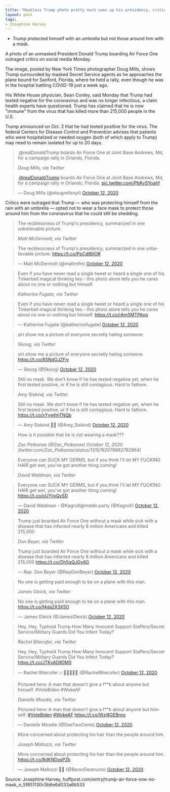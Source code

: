 ```yaml
---
title: "Maskless Trump photo pretty much sums up his presidency, critics say"
layout: post
tags:
- Josephine Harvey
---
```


- Trump protected himself with an umbrella but not those around him with a mask.

A photo of an unmasked President Donald Trump boarding Air Force One outraged critics on social media Monday.

The image, posted by New York Times photographer Doug Mills, shows Trump surrounded by masked Secret Service agents as he approaches the plane bound for Sanford, Florida, where he held a rally, even though he was in the hospital battling COVID-19 just a week ago.

His White House physician, Sean Conley, said Monday that Trump had tested negative for the coronavirus and was no longer infectious, a claim health experts have questioned. Trump has claimed that he is now "immune" from the virus that has killed more than 215,000 people in the U.S.

Trump announced on Oct. 2 that he had tested positive for the virus. The federal Centers for Disease Control and Prevention advises that patients who were hospitalized or needed oxygen (both of which apply to Trump) may need to remain isolated for up to 20 days.

> .@realDonaldTrump boards Air Force One at Joint Base Andrews, Md, for a campaign rally in Orlando, Florida.
>
> <cite>Doug Mills, via Twitter</cite>

<blockquote class="twitter-tweet"><p lang="en" dir="ltr">.<a href="https://twitter.com/realDonaldTrump?ref_src=twsrc%5Etfw">@realDonaldTrump</a> boards Air Force One at Joint Base Andrews, Md, for a campaign rally in Orlando, Florida. <a href="https://t.co/PbKvSYoahf">pic.twitter.com/PbKvSYoahf</a></p>&mdash; Doug Mills (@dougmillsnyt) <a href="https://twitter.com/dougmillsnyt/status/1315754211834028034?ref_src=twsrc%5Etfw">October 12, 2020</a></blockquote>

Critics were outraged that Trump ― who was protecting himself from the rain with an umbrella ― opted not to wear a face mask to protect those around him from the coronavirus that he could still be shedding.

> The recklessness of Trump's presidency, summarized in one unbelievable picture.
>
> <cite>Matt McDermott, via Twitter</cite>

<blockquote class="twitter-tweet"><p lang="en" dir="ltr">The recklessness of Trump's presidency, summarized in one unbelievable picture. <a href="https://t.co/PpCdlBilOR">https://t.co/PpCdlBilOR</a></p>&mdash; Matt McDermott (@mattmfm) <a href="https://twitter.com/mattmfm/status/1315759246852722690?ref_src=twsrc%5Etfw">October 12, 2020</a></blockquote>

> Even if you have never read a single tweet or heard a single one of his Tinkerbell magical thinking lies - this photo alone tells you he cares about no one or nothing but himself.
>
> <cite>Katherine Fugate, via Twitter</cite>

<blockquote class="twitter-tweet"><p lang="en" dir="ltr">Even if you have never read a single tweet or heard a single one of his Tinkerbell magical thinking lies - this photo alone tells you he cares about no one or nothing but himself. <a href="https://t.co/rAm5MTPAnp">https://t.co/rAm5MTPAnp</a></p>&mdash; Katherine Fugate (@katherinefugate) <a href="https://twitter.com/katherinefugate/status/1315760314755903488?ref_src=twsrc%5Etfw">October 12, 2020</a></blockquote>

> siri show me a picture of everyone secretly hating someone
>
> <cite>Skoog, via Twitter</cite>

<blockquote class="twitter-tweet"><p lang="en" dir="ltr">siri show me a picture of everyone secretly hating someone <a href="https://t.co/8SNdOJZFiy">https://t.co/8SNdOJZFiy</a></p>&mdash; Skoog (@Skoog) <a href="https://twitter.com/Skoog/status/1315756485096419328?ref_src=twsrc%5Etfw">October 12, 2020</a></blockquote>

> Still no mask. We don't know if he has tested negative yet, when he first tested positive, or if he is still contagious. Hard to fathom.
>
> <cite>Amy Siskind, via Twitter</cite>

<blockquote class="twitter-tweet"><p lang="en" dir="ltr">Still no mask. We don't know if he has tested negative yet, when he first tested positive, or if he is still contagious. Hard to fathom. <a href="https://t.co/xYywfmTNQb">https://t.co/xYywfmTNQb</a></p>&mdash; Amy Siskind 🏳️‍🌈 (@Amy_Siskind) <a href="https://twitter.com/Amy_Siskind/status/1315757887239716864?ref_src=twsrc%5Etfw">October 12, 2020</a></blockquote>

> How is it possible that he is not wearing a mask???
>
> <cite>Zac Petkanas (@Zac\_Petkanas) October 12, 2020 (twitter.com/Zac\_Petkanas/status/1315762079882792964)</cite>

> Everyone can SUCK MY GERMS, but if you think I'll let MY FUCKING HAIR get wet, you've got another thing coming!
>
> <cite>David Waldman, via Twitter</cite>

<blockquote class="twitter-tweet"><p lang="en" dir="ltr">Everyone can SUCK MY GERMS, but if you think I'll let MY FUCKING HAIR get wet, you've got another thing coming! <a href="https://t.co/oUYjixQvSD">https://t.co/oUYjixQvSD</a></p>&mdash; David Waldman - @KagroX@mstdn.party (@KagroX) <a href="https://twitter.com/KagroX/status/1315760690322444291?ref_src=twsrc%5Etfw">October 12, 2020</a></blockquote>

> Trump just boarded Air Force One without a mask while sick with a disease that has infected nearly 8 million Americans and killed 215,000
>
> <cite>Don Beyer, via Twitter</cite>

<blockquote class="twitter-tweet"><p lang="en" dir="ltr">Trump just boarded Air Force One without a mask while sick with a disease that has infected nearly 8 million Americans and killed 215,000 <a href="https://t.co/Dh5gQJGy6G">https://t.co/Dh5gQJGy6G</a></p>&mdash; Rep. Don Beyer (@RepDonBeyer) <a href="https://twitter.com/RepDonBeyer/status/1315755905988915202?ref_src=twsrc%5Etfw">October 12, 2020</a></blockquote>

> No one is getting paid enough to be on a plane with this man.
>
> <cite>James Gleick, via Twitter</cite>

<blockquote class="twitter-tweet"><p lang="en" dir="ltr">No one is getting paid enough to be on a plane with this man. <a href="https://t.co/f4da2X3X5O">https://t.co/f4da2X3X5O</a></p>&mdash; James Gleick (@JamesGleick) <a href="https://twitter.com/JamesGleick/status/1315778153504219137?ref_src=twsrc%5Etfw">October 12, 2020</a></blockquote>

> Hey, Hey, Typhoid Trump How Many Innocent Support Staffers/Secret Service/Military Guards Did You Infect Today?
>
> <cite>Rachel Bitecofer, via Twitter</cite>

<blockquote class="twitter-tweet"><p lang="en" dir="ltr">Hey, Hey, Typhoid Trump How Many Innocent Support Staffers/Secret Service/Military Guards Did You Infect Today? <a href="https://t.co/JTKxAD80M0">https://t.co/JTKxAD80M0</a></p>&mdash; Rachel Bitecofer 📈🔭🇺🇲🇺🇦 (@RachelBitecofer) <a href="https://twitter.com/RachelBitecofer/status/1315761806044999682?ref_src=twsrc%5Etfw">October 12, 2020</a></blockquote>

> Pictured here: A man that doesn't give a f**k about anyone but himself. #VoteBiden #WokeAF
>
> <cite>Danielle Moodie, via Twitter</cite>

<blockquote class="twitter-tweet"><p lang="en" dir="ltr">Pictured here: A man that doesn't give a f**k about anyone but himself. <a href="https://twitter.com/hashtag/VoteBiden?src=hash&amp;ref_src=twsrc%5Etfw">#VoteBiden</a> <a href="https://twitter.com/hashtag/WokeAF?src=hash&amp;ref_src=twsrc%5Etfw">#WokeAF</a> <a href="https://t.co/Wzj8GEBrpo">https://t.co/Wzj8GEBrpo</a></p>&mdash; Danielle Moodie (@DeeTwoCents) <a href="https://twitter.com/DeeTwoCents/status/1315763426032078848?ref_src=twsrc%5Etfw">October 12, 2020</a></blockquote>

> More concerned about protecting his hair than the people around him.
>
> <cite>Joseph Mallozzi, via Twitter</cite>

<blockquote class="twitter-tweet"><p lang="en" dir="ltr">More concerned about protecting his hair than the people around him. <a href="https://t.co/8dKNDxqPZk">https://t.co/8dKNDxqPZk</a></p>&mdash; Joseph Mallozzi 🏴‍☠️ (@BaronDestructo) <a href="https://twitter.com/BaronDestructo/status/1315764770738503681?ref_src=twsrc%5Etfw">October 12, 2020</a></blockquote> <script async src="https://platform.twitter.com/widgets.js" charset="utf-8"></script>

Source: Josephine Harvey, huffpost.com/entry/trump-air-force-one-no-mask\_n\_5f851130c5b6e6d033a6b533
